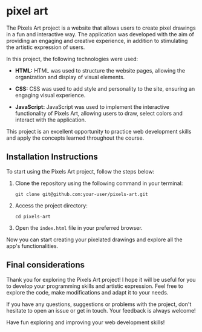 # pixel art

The Pixels Art project is a website that allows users to create pixel drawings in a fun and interactive way. The application was developed with the aim of providing an engaging and creative experience, in addition to stimulating the artistic expression of users.

In this project, the following technologies were used:

- **HTML:** HTML was used to structure the website pages, allowing the organization and display of visual elements.

- **CSS:** CSS was used to add style and personality to the site, ensuring an engaging visual experience.

- **JavaScript:** JavaScript was used to implement the interactive functionality of Pixels Art, allowing users to draw, select colors and interact with the application.

This project is an excellent opportunity to practice web development skills and apply the concepts learned throughout the course.

## Installation Instructions

To start using the Pixels Art project, follow the steps below:

1. Clone the repository using the following command in your terminal:

   ```
   git clone git@github.com:your-user/pixels-art.git
   ```

2. Access the project directory:

   ```
   cd pixels-art
   ```

3. Open the `index.html` file in your preferred browser.

Now you can start creating your pixelated drawings and explore all the app's functionalities.

## Final considerations

Thank you for exploring the Pixels Art project! I hope it will be useful for you to develop your programming skills and artistic expression. Feel free to explore the code, make modifications and adapt it to your needs.

If you have any questions, suggestions or problems with the project, don't hesitate to open an issue or get in touch. Your feedback is always welcome!

Have fun exploring and improving your web development skills!
